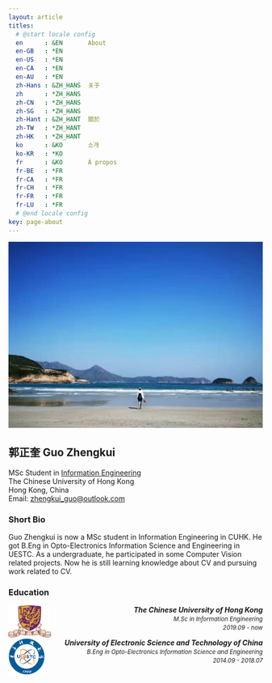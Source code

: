 ```yaml
---
layout: article
titles:
  # @start locale config
  en      : &EN       About
  en-GB   : *EN
  en-US   : *EN
  en-CA   : *EN
  en-AU   : *EN
  zh-Hans : &ZH_HANS  关于
  zh      : *ZH_HANS
  zh-CN   : *ZH_HANS
  zh-SG   : *ZH_HANS
  zh-Hant : &ZH_HANT  關於
  zh-TW   : *ZH_HANT
  zh-HK   : *ZH_HANT
  ko      : &KO       소개
  ko-KR   : *KO
  fr      : &KO       À propos
  fr-BE   : *FR
  fr-CA   : *FR
  fr-CH   : *FR
  fr-FR   : *FR
  fr-LU   : *FR
  # @end locale config
key: page-about
---
```

![me](\imgs\about\me.jpg)

## 郭正奎 Guo Zhengkui 
MSc Student in [Information Engineering](http://msc.ie.cuhk.edu.hk/)  
The Chinese University of Hong Kong  
Hong Kong, China  
Email: zhengkui_guo@outlook.com

### Short Bio
Guo Zhengkui is now a MSc student in Information Engineering in CUHK. He got B.Eng in Opto-Electronics Information Science and Engineering in UESTC. As a undergraduate, he participated in some Computer Vision related projects. Now he is still learning knowledge about CV and pursuing work related to CV.

### Education

<span><p style="text-align:right"><img markdown="1" src="imgs\about\CUHK.png" alt="UESTC" width = 84 height = 63 style="float:left"><b><i>The Chinese University of Hong Kong</i></b><br><small><i>M.Sc in Information Engineering</i><br><i>2019.09 - now</i></small></p></span>

<span>
<p style="text-align:right">
  <img markdown="1" src="imgs\about\UESTC.png" alt="UESTC" width = 72 height = 72 style="float:left">
    <b><i>University of Electronic Science and Technology of China</i></b>
    <br>
  <small>
    <i>B.Eng in Opto-Electronics Information Science and Engineering</i>
    <br>
    <i>2014.09 - 2018.07</i>
  </small>
</p>
</span>

